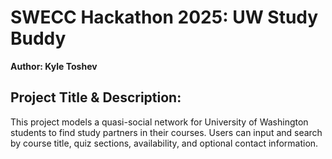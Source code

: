 # SWECC Hackathon 2025: UW Study Buddy
**Author: Kyle Toshev**

## Project Title & Description:

This project models a quasi-social network for University of Washington students to find study partners in their courses. Users can input and search by course title, quiz sections, availability, and optional contact information.
